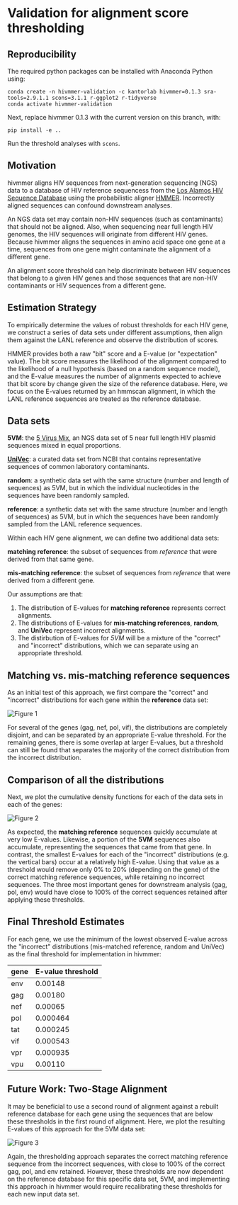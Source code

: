 # Validation for alignment score thresholding

## Reproducibility

The required python packages can be installed with Anaconda Python using:

    conda create -n hivmmer-validation -c kantorlab hivmmer=0.1.3 sra-tools=2.9.1.1 scons=3.1.1 r-ggplot2 r-tidyverse
    conda activate hivmmer-validation

Next, replace hivmmer 0.1.3 with the current version on this branch, with:

    pip install -e ..

Run the threshold analyses with `scons`.

## Motivation

hivmmer aligns HIV sequences from next-generation sequencing (NGS) data to
a database of HIV reference sequencess from the
[Los Alamos HIV Sequence Database](http//www.hiv.lanl.gov)
using the probabilistic aligner [HMMER](http://hmmer.org). Incorrectly aligned
sequences can confound downstream analyses.

An NGS data set may contain non-HIV sequences (such as contaminants) that should
not be aligned. Also, when sequencing near full length HIV genomes, the HIV sequences
will originate from different HIV genes. Because hivmmer aligns the sequences
in amino acid space one gene at a time, sequences from one gene might
contaminate the alignment of a different gene.

An alignment score threshold can help discriminate between HIV sequences that
belong to a given HIV genes and those sequences that are non-HIV contaminants
or HIV sequences from a different gene.

## Estimation Strategy

To empirically determine the values of robust thresholds for each HIV gene, we construct
a series of data sets under different assumptions, then align them against the LANL
reference and observe the distribution of scores.

HMMER provides both a raw "bit" score and a E-value (or "expectation" value).
The bit score measures the likelihood of the alignment compared to the
likelihood of a null hypothesis (based on a random sequence model), and the
E-value measures the number of alignments expected to achieve that bit score by
change given the size of the reference database. Here, we focus on the E-values
returned by an hmmscan alignment, in which the LANL reference sequences are treated
as the reference database.

## Data sets

**5VM**: the [5 Virus Mix](https://github.com/cbg-ethz/5-virus-mix), an NGS data set
of 5 near full length HIV plasmid sequences mixed in equal proportions.

**[UniVec](https://www.ncbi.nlm.nih.gov/tools/vecscreen/univec/)**: a curated data set
from NCBI that contains representative sequences of common laboratory contaminants.

**random**: a synthetic data set with the same structure (number and length of sequences)
as 5VM, but in which the individual nucleotides in the sequences have been randomly sampled.

**reference**: a synthetic data set with the same structure (number and length of sequences)
as 5VM, but in which the sequences have been randomly sampled from the LANL reference
sequences.

Within each HIV gene alignment, we can define two additional data sets:

**matching reference**: the subset of sequences from *reference* that were
derived from that same gene.

**mis-matching reference**: the subset of sequences from *reference* that were
derived from a different gene.

Our assumptions are that:
1. The distribution of E-values for **matching reference** represents correct
   alignments.
2. The distributions of E-values for **mis-matching references**, **random**, and
   **UniVec** represent incorrect alignments.
3. The distirbution of E-values for *5VM* will be a mixture of the "correct"
   and "incorrect" distributions, which we can separate using an appropriate
   threshold.

## Matching vs. mis-matching reference sequences

As an initial test of this approach, we first compare the "correct" and "incorrect"
distributions for each gene within the **reference** data set:

![Figure 1](evalue-reference.png)

For several of the genes (gag, nef, pol, vif), the distributions are completely
disjoint, and can be separated by an appropriate E-value threshold. For the
remaining genes, there is some overlap at larger E-values, but a threshold can
still be found that separates the majority of the correct distribution from the
incorrect distribution.

## Comparison of all the distributions

Next, we plot the cumulative density functions for each of the data sets in
each of the genes:

![Figure 2](evalue.png)

As expected, the **matching reference** sequences quickly accumulate at very low
E-values. Likewise, a portion of the **5VM** sequences also accumulate,
representing the sequences that came from that gene. In contrast, the smallest
E-values for each of the "incorrect" distributions (e.g. the vertical bars)
occur at a relatively high E-value.  Using that value as a threshold would
remove only 0% to 20% (depending on the gene) of the correct matching reference
sequences, while retaining no incorrect sequences. The three most important
genes for downstream analysis (gag, pol, env) would have close to 100% of the
correct sequences retained after applying these thresholds.

## Final Threshold Estimates

For each gene, we use the minimum of the lowest observed E-value across the
"incorrect" distributions (mis-matched reference, random and UniVec) as the
final threshold for implementation in hivmmer:

| gene | E-value threshold |
| ---- | ----------------- |
| env  | 0.00148 |
| gag  | 0.00180 |
| nef  | 0.00065 |
| pol  | 0.000464 |
| tat  | 0.000245 |
| vif  | 0.000543 |
| vpr  | 0.000935 |
| vpu  | 0.00110 |

## Future Work: Two-Stage Alignment

It may be beneficial to use a second round of alignment against a rebuilt
reference database for each gene using the sequences that are below these
thresholds in the first round of alignment. Here, we plot the resulting
E-values of this approach for the 5VM data set:

![Figure 3](evalue-5VM.png)

Again, the thresholding approach separates the correct matching reference
sequence from the incorrect sequences, with close to 100% of the correct gag,
pol, and env retained. However, these thresholds are now dependent on the
reference database for this specific data set, 5VM, and implementing this
approach in hivmmer would require recalibrating these thresholds for each new
input data set.
